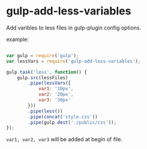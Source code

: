 # gulp-add-less-variables

Add varibles to less files in gulp-plugin config options.

example:

```JavaScript

var gulp = require('gulp');
var lessVars = require('gulp-add-less-variables');

gulp.task('less', function() {
    gulp.src(lessFiles)
        .pipe(lessVars({
            var1: '10px',
            var2: '20px',
            var3: '30px'
        }))
        .pipe(less())
        .pipe(concat('style.css'))
        .pipe(gulp.dest('./public/css'));
});

```

`var1, var2, var3` will be added at begin of file.